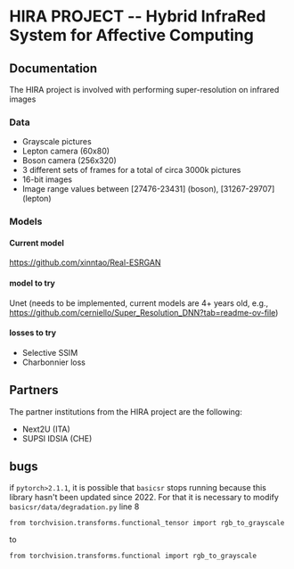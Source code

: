 # HIRA PROJECT -- Hybrid InfraRed System for Affective Computing

## Documentation
The HIRA project is involved with performing super-resolution on infrared images 

### Data 
* Grayscale pictures
* Lepton camera (60x80)
* Boson camera (256x320)
* 3 different sets of frames for a total of circa 3000k pictures
* 16-bit images
* Image range values between \[27476-23431\] (boson), \[31267-29707\] (lepton)

### Models
#### Current model
https://github.com/xinntao/Real-ESRGAN

#### model to try
Unet (needs to be implemented, current models are 4+ years old, e.g., https://github.com/cerniello/Super_Resolution_DNN?tab=readme-ov-file)


#### losses to try
* Selective SSIM
* Charbonnier loss

## Partners
The partner institutions from the HIRA project are the following:
* Next2U (ITA)
* SUPSI IDSIA (CHE)



## bugs
if `pytorch>2.1.1`, it is possible that `basicsr` stops running because this library hasn't been updated since 2022. For that it is necessary to modify `basicsr/data/degradation.py` line 8

```from torchvision.transforms.functional_tensor import rgb_to_grayscale```

to

```from torchvision.transforms.functional import rgb_to_grayscale```
